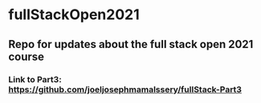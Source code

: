 # fullStackOpen2021

## Repo for updates about the full stack open 2021 course

### Link to Part3: https://github.com/joeljosephmamalssery/fullStack-Part3
